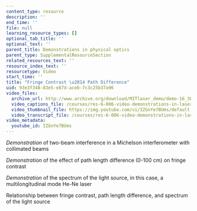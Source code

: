 ```yaml
---
content_type: resource
description: ''
end_time: ''
file: null
learning_resource_types: []
optional_tab_title: ''
optional_text: ''
parent_title: Demonstrations in physical optics
parent_type: SupplementalResourceSection
related_resources_text: ''
resource_index_text: ''
resourcetype: Video
start_time: ''
title: "Fringe Contrast \u2014 Path Difference"
uid: 93e3f348-83e5-e87d-aceb-7c3c25b37a96
video_files:
  archive_url: http://www.archive.org/download/MITlaser_demo/demo-16_300k.mp4
  video_captions_file: /courses/res-6-006-video-demonstrations-in-lasers-and-optics-spring-2008/34302a61079b5851af43ae9983e9b1e0_IZGnYe7BUms.vtt
  video_thumbnail_file: https://img.youtube.com/vi/IZGnYe7BUms/default.jpg
  video_transcript_file: /courses/res-6-006-video-demonstrations-in-lasers-and-optics-spring-2008/44b160d717399cddab087b9697067b7d_IZGnYe7BUms.pdf
video_metadata:
  youtube_id: IZGnYe7BUms
---
```


_Demonstration_ of two-beam interference in a Michelson interferometer with collimated beams

_Demonstration_ of the effect of path length difference (0-100 cm) on fringe contrast

_Demonstration_ of the spectrum of the light source, in this case, a multilongitudinal mode He-Ne laser

Relationship between fringe contrast, path length difference, and spectrum of the light source